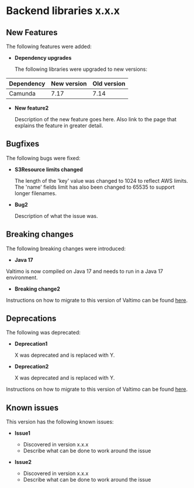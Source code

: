 # Backend libraries x.x.x

## New Features

The following features were added:

* **Dependency upgrades**

  The following libraries were upgraded to new versions:

| Dependency | New version | Old version |
|:-----------|:------------|:------------|
| Camunda    | 7.17        | 7.14        |

* **New feature2**

  Description of the new feature goes here.
  Also link to the page that explains the feature in greater detail.


## Bugfixes

The following bugs were fixed:

* **S3Resource limits changed**

  The length of the 'key' value was changed to 1024 to reflect AWS limits. 
  The 'name' fields limit has also been changed to 65535 to support longer filenames.

* **Bug2**

  Description of what the issue was.

## Breaking changes

The following breaking changes were introduced:

* **Java 17**

Valtimo is now compiled on Java 17 and needs to run in a Java 17 environment.

* **Breaking change2**

Instructions on how to migrate to this version of Valtimo can be found [here](migration.md).

## Deprecations

The following was deprecated:

* **Deprecation1**

  X was deprecated and is replaced with Y.

* **Deprecation2**

  X was deprecated and is replaced with Y.

Instructions on how to migrate to this version of Valtimo can be found [here](migration.md).

## Known issues

This version has the following known issues:

* **Issue1**
    * Discovered in version x.x.x
    * Describe what can be done to work around the issue

* **Issue2**
    * Discovered in version x.x.x
    * Describe what can be done to work around the issue
